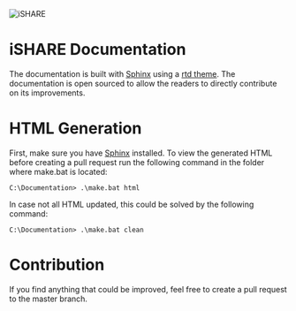 <img src="https://dev.ishareworks.org/_static/logo.svg" alt="iSHARE">

# iSHARE Documentation
The documentation is built with [Sphinx](https://github.com/sphinx-doc/sphinx) using a [rtd theme](https://github.com/readthedocs/sphinx_rtd_theme). The documentation is open sourced to allow the readers to directly contribute on its improvements.

# HTML Generation
First, make sure you have [Sphinx](http://sphinx-doc.org/) installed. To view the generated HTML before creating a pull request run the following command in the folder where make.bat is located:

```
C:\Documentation> .\make.bat html
```

In case not all HTML updated, this could be solved by the following command:

```
C:\Documentation> .\make.bat clean
```

# Contribution
If you find anything that could be improved, feel free to create a pull request to the master branch.